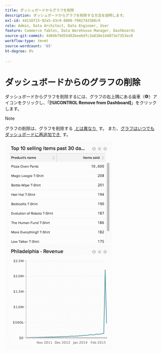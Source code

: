 ```yaml
---
title: ダッシュボードからグラフを削除
description: ダッシュボードからグラフを削除する方法を説明します。
exl-id: 44116f15-92a5-43c9-8808-7902742508c9
role: Admin, Data Architect, Data Engineer, User
feature: Commerce Tables, Data Warehouse Manager, Dashboards
source-git-commit: 4d04b79d55d02bee6dfc3a810e144073e7353ec0
workflow-type: tm+mt
source-wordcount: '65'
ht-degree: 0%

---
```


# ダッシュボードからのグラフの削除

ダッシュボードからグラフを削除するには、グラフの右上隅にある歯車（![&#x200B; 歯車アイコン &#x200B;](../../assets/gear-icon.png)）アイコンをクリックし、「**[!UICONTROL Remove from Dashboard]**」をクリックします。

>[!NOTE]
>
>グラフの削除は、グラフを削除する [&#x200B; とは異なり &#x200B;](../../data-user/dashboards/delete-chart.md) す。 また、[&#x200B; グラフはいつでもダッシュボードに再追加でき &#x200B;](../../data-user/dashboards/add-charts-dashboard.md) す。

![&#x200B; グラフの削除 &#x200B;](../../assets/Removing_Charts_from_Dashboards.gif)
